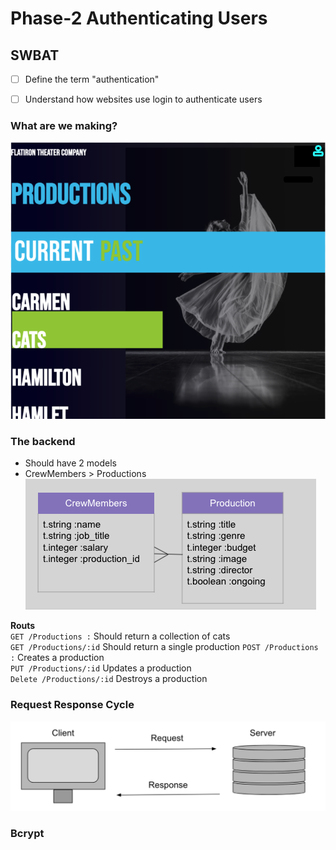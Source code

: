 # Phase-2 Authenticating Users

## SWBAT

- [ ] Define the term "authentication"
- [ ] Understand how websites use login to authenticate users


### What are we making?
![project](assets/flatironTheater.png)

### The backend
* Should have 2 models 
* CrewMembers > Productions
![migrations](assets/migrations.png)

**Routs**  
`GET /Productions :` Should return a collection of cats  
`GET /Productions/:id` Should return a single production
`POST /Productions :` Creates a production   
`PUT /Productions/:id` Updates a production  
`Delete /Productions/:id` Destroys a production  

### Request Response Cycle 

![request-response](assets/request-response.png)

### Bcrypt